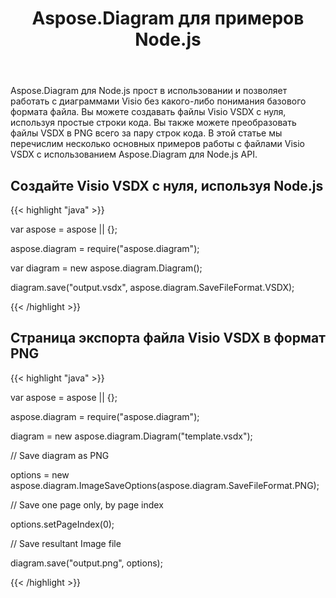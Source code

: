 ﻿---
title: Aspose.Diagram для примеров Node.js
type: docs
weight: 10
url: /ru/java/aspose-diagram-for-node-js-examples/
description: Viso Diagram Node.js API позволяет работать с диаграммами Visio без какого-либо понимания базового формата файла. Вы можете создавать файлы Visio VSDX с нуля и конвертировать файлы VSDX в PNG всего за пару строк кода.
---
Aspose.Diagram для Node.js прост в использовании и позволяет работать с диаграммами Visio без какого-либо понимания базового формата файла. Вы можете создавать файлы Visio VSDX с нуля, используя простые строки кода. Вы также можете преобразовать файлы VSDX в PNG всего за пару строк кода. В этой статье мы перечислим несколько основных примеров работы с файлами Visio VSDX с использованием Aspose.Diagram для Node.js API.
## **Создайте Visio VSDX с нуля, используя Node.js**
{{< highlight "java" >}}

 var aspose = aspose || {};

aspose.diagram = require("aspose.diagram");

var diagram = new aspose.diagram.Diagram();

diagram.save("output.vsdx", aspose.diagram.SaveFileFormat.VSDX);

{{< /highlight >}}
## **Страница экспорта файла Visio VSDX в формат PNG**
{{< highlight "java" >}}

 var aspose = aspose || {};

aspose.diagram = require("aspose.diagram");

diagram = new aspose.diagram.Diagram("template.vsdx");

// Save diagram as PNG

options = new aspose.diagram.ImageSaveOptions(aspose.diagram.SaveFileFormat.PNG);

// Save one page only, by page index

options.setPageIndex(0);

// Save resultant Image file

diagram.save("output.png", options);

{{< /highlight >}}

